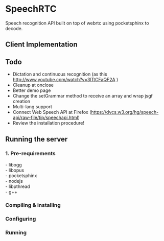 SpeechRTC
=========

Speech recognition API built on top of webrtc using pocketsphinx to decode. 


<h2>Client Implementation</h2>

<h2>Todo</h2>

- Dictation and continuous recognition (as this http://www.youtube.com/watch?v=3lTtCFaQF2A ) <br>
- Cleanup at onclose <br>
- Better demo page <br>
- Change the setGrammar method to receive an array and wrap jsgf creation <br>
- Multi-lang support <br>
- Connect Web Speech API at Firefox (https://dvcs.w3.org/hg/speech-api/raw-file/tip/speechapi.html)
- Review the installation procedure! <br>

<h2>Running the server </h2>

<h3> 1. Pre-requirements </h3>
- libogg  <br>
- libopus  <br>
- pocketsphinx <br>
- nodejs  <br>
- libpthread <br>
- g++

<h3> Compiling & installing </h3>

<h3> Configuring </h3>

<h3> Running </h3>
